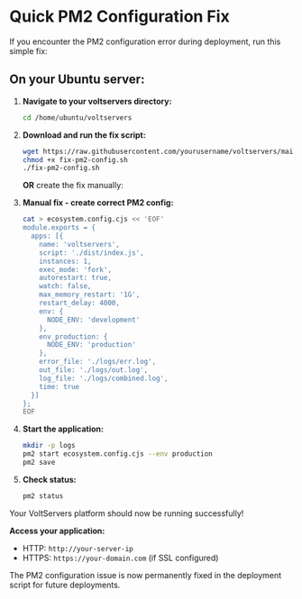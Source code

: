 # Quick PM2 Configuration Fix

If you encounter the PM2 configuration error during deployment, run this simple fix:

## On your Ubuntu server:

1. **Navigate to your voltservers directory:**
   ```bash
   cd /home/ubuntu/voltservers
   ```

2. **Download and run the fix script:**
   ```bash
   wget https://raw.githubusercontent.com/yourusername/voltservers/main/fix-pm2-config.sh
   chmod +x fix-pm2-config.sh
   ./fix-pm2-config.sh
   ```

   **OR** create the fix manually:

3. **Manual fix - create correct PM2 config:**
   ```bash
   cat > ecosystem.config.cjs << 'EOF'
   module.exports = {
     apps: [{
       name: 'voltservers',
       script: './dist/index.js',
       instances: 1,
       exec_mode: 'fork',
       autorestart: true,
       watch: false,
       max_memory_restart: '1G',
       restart_delay: 4000,
       env: {
         NODE_ENV: 'development'
       },
       env_production: {
         NODE_ENV: 'production'
       },
       error_file: './logs/err.log',
       out_file: './logs/out.log',
       log_file: './logs/combined.log',
       time: true
     }]
   };
   EOF
   ```

4. **Start the application:**
   ```bash
   mkdir -p logs
   pm2 start ecosystem.config.cjs --env production
   pm2 save
   ```

5. **Check status:**
   ```bash
   pm2 status
   ```

Your VoltServers platform should now be running successfully!

**Access your application:**
- HTTP: `http://your-server-ip`
- HTTPS: `https://your-domain.com` (if SSL configured)

The PM2 configuration issue is now permanently fixed in the deployment script for future deployments.